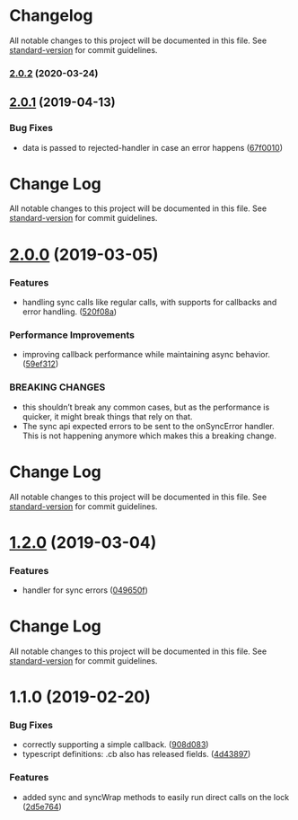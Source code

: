 # Changelog

All notable changes to this project will be documented in this file. See [standard-version](https://github.com/conventional-changelog/standard-version) for commit guidelines.

### [2.0.2](https://github.com/martinheidegger/flexlock-cb/compare/v2.0.1...v2.0.2) (2020-03-24)

## [2.0.1](https://github.com/martinheidegger/flexlock-cb/compare/v2.0.0...v2.0.1) (2019-04-13)


### Bug Fixes

* data is passed to rejected-handler in case an error happens ([67f0010](https://github.com/martinheidegger/flexlock-cb/commit/67f0010))



# Change Log

All notable changes to this project will be documented in this file. See [standard-version](https://github.com/conventional-changelog/standard-version) for commit guidelines.

# [2.0.0](https://github.com/martinheidegger/flexlock-cb/compare/v1.2.0...v2.0.0) (2019-03-05)


### Features

* handling sync calls like regular calls, with supports for callbacks and error handling. ([520f08a](https://github.com/martinheidegger/flexlock-cb/commit/520f08a))


### Performance Improvements

* improving callback performance while maintaining async behavior. ([59ef312](https://github.com/martinheidegger/flexlock-cb/commit/59ef312))


### BREAKING CHANGES

* this shouldn’t break any common cases, but as the performance is quicker, it might break things that rely on that.
* The sync api expected errors to be sent to the onSyncError handler. This is not happening anymore which makes this a breaking change.



# Change Log

All notable changes to this project will be documented in this file. See [standard-version](https://github.com/conventional-changelog/standard-version) for commit guidelines.

# [1.2.0](https://github.com/martinheidegger/flexlock-cb/compare/v1.1.0...v1.2.0) (2019-03-04)


### Features

* handler for sync errors ([049650f](https://github.com/martinheidegger/flexlock-cb/commit/049650f))



# Change Log

All notable changes to this project will be documented in this file. See [standard-version](https://github.com/conventional-changelog/standard-version) for commit guidelines.

# 1.1.0 (2019-02-20)


### Bug Fixes

* correctly supporting a simple callback. ([908d083](https://github.com/martinheidegger/flexlock-cb/commit/908d083))
* typescript definitions: .cb also has released fields. ([4d43897](https://github.com/martinheidegger/flexlock-cb/commit/4d43897))


### Features

* added sync and syncWrap methods to easily run direct calls on the lock ([2d5e764](https://github.com/martinheidegger/flexlock-cb/commit/2d5e764))
